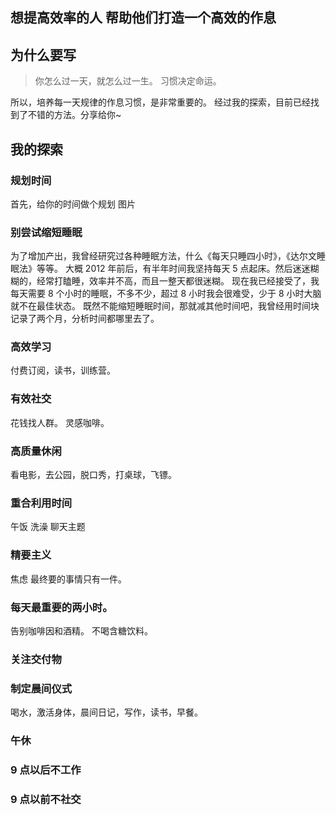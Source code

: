 想提高效率的人
帮助他们打造一个高效的作息
---
## 为什么要写
>你怎么过一天，就怎么过一生。
习惯决定命运。

所以，培养每一天规律的作息习惯，是非常重要的。
经过我的探索，目前已经找到了不错的方法。分享给你~

## 我的探索
### 规划时间
首先，给你的时间做个规划
图片

### 别尝试缩短睡眠
为了增加产出，我曾经研究过各种睡眠方法，什么《每天只睡四小时》，《达尔文睡眠法》等等。
大概 2012 年前后，有半年时间我坚持每天 5 点起床。然后迷迷糊糊的，经常打瞌睡，效率并不高，而且一整天都很迷糊。
现在我已经接受了，我每天需要 8 个小时的睡眠，不多不少，超过 8 小时我会很难受，少于 8 小时大脑就不在最佳状态。
既然不能缩短睡眠时间，那就减其他时间吧，我曾经用时间块记录了两个月，分析时间都哪里去了。

### 高效学习
付费订阅，读书，训练营。

### 有效社交
花钱找人群。
灵感咖啡。

### 高质量休闲
看电影，去公园，脱口秀，打桌球，飞镖。

### 重合利用时间

午饭
洗澡
聊天主题

### 精要主义
焦虑
最终要的事情只有一件。

### 每天最重要的两小时。
告别咖啡因和酒精。
不喝含糖饮料。

### 关注交付物
### 制定晨间仪式
喝水，激活身体，晨间日记，写作，读书，早餐。

### 午休

### 9 点以后不工作
### 9 点以前不社交
